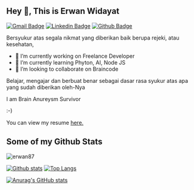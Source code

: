 ## Hey 👋, This is Erwan Widayat
[![Gmail Badge](https://img.shields.io/badge/-erwan.wid@gmail.com-c14438?style=flat&logo=Gmail&logoColor=white&link=mailto:erwan.wid@gmail.com)](mailto:erwan.wid@gmail.com) 
[![Linkedin Badge](https://img.shields.io/badge/-erwanwidayat-0072b1?style=flat&logo=Linkedin&logoColor=white&link=https://www.linkedin.com/in/erwanwidayat/)](https://www.linkedin.com/in/erwanwidayat/) [![Github Badge](https://img.shields.io/badge/-erwan87-grey?style=flat&logo=github&logoColor=white&link=https://github.com/erwan87/)](https://www.github.com/erwan87/) <p align='left'>Bersyukur atas segala nikmat yang diberikan baik berupa rejeki, atau kesehatan, 

- 🔭 I’m currently working on Freelance Developer
- 🌱 I’m currently learning Phyton, AI, Node JS
- 👯 I’m looking to collaborate on Braincode
  
Belajar, mengajar dan berbuat benar sebagai dasar rasa syukur atas apa yang sudah diberikan oleh-Nya


I am Brain Anureysm Survivor

:-)</p><p align='left'> You can view my resume <a href='https://drive.google.com/file/d/1W0SOXK0yvoWUl2ki9YdDafBdwbBCBd1g/view?usp=sharing' target=_blank><u>here</u>.</a></p>
## Some of my Github Stats
<p align=left> <img src=https://komarev.com/ghpvc/?username=erwan87 alt=erwan87 /> </p>

[![Github stats](https://github-readme-stats.vercel.app/api?username=erwan87&show_icons=true&include_all_commits=true)](https://github.com/erwan87/github-readme-stats) [![Top Langs](https://github-readme-stats.vercel.app/api/top-langs/?username=erwan87&layout=compact)](https://github.com/erwan87/github-readme-stats)


[![Anurag's GitHub stats](https://github-readme-stats.vercel.app/api?username=erwan87)](https://github.com/erwan87/github-readme-stats)
